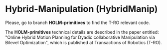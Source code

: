 # Hybrid-Manipulation (HybridManip)


Please, go to branch **HOLM-primitives** to find the T-RO relevant code.

The **HOLM-primitives** technical details are described in the paper entitled: "Online Hybrid Motion Planning for Dyadic collaborative Manipulation via Bilevel Optimization", which is published at Transactions of Robotics (T-RO).
